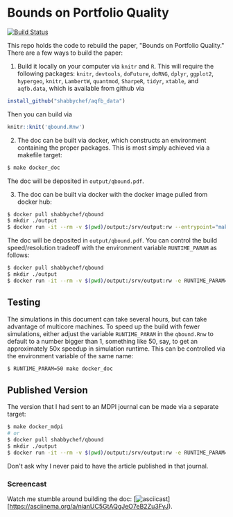 
# Bounds on Portfolio Quality

[![Build Status](https://travis-ci.org/shabbychef/qbound.svg?branch=master)](https://travis-ci.org/shabbychef/qbound)

This repo holds the code to rebuild the paper, "Bounds on Portfolio Quality." 
There are a few ways to build the paper:

1. Build it locally on your computer via `knitr` and `R`. This will require
the following packages:
`knitr`, `devtools`, `doFuture`, `doRNG`, `dplyr`, `ggplot2`, `hypergeo`, `knitr`, `LambertW`, 
`quantmod`, `SharpeR`, `tidyr`, `xtable`, 
and `aqfb.data`, which is available from github via
```r
install_github("shabbychef/aqfb_data")
```
Then you can build via
```r
knitr::knit('qbound.Rnw')
```

2. The doc can be built via docker, which constructs an environment containing the proper
	 packages. This is most simply achieved via a makefile target:
```bash
$ make docker_doc
```
The doc will be deposited in `output/qbound.pdf`.

3. The doc can be built via docker with the docker image pulled from docker hub:
 ```bash
$ docker pull shabbychef/qbound
$ mkdir ./output
$ docker run -it --rm -v $(pwd)/output:/srv/output:rw --entrypoint="make" shabbychef/qbound "doc"
```
The doc will be deposited in `output/qbound.pdf`. You can control the build
speed/resolution tradeoff with the environment variable `RUNTIME_PARAM` as
follows:

 ```bash
$ docker pull shabbychef/qbound
$ mkdir ./output
$ docker run -it --rm -v $(pwd)/output:/srv/output:rw -e RUNTIME_PARAM=50 --entrypoint="make" shabbychef/qbound "doc"
```

## Testing

The simulations in this document can take several hours, but can take advantage of multicore
machines. To speed up the build with fewer simulations, either adjust the
variable `RUNTIME_PARAM` in the `qbound.Rnw` to default to a number bigger than 1, something like 50, say,
to get an approximately 50x speedup in simulation runtime.  This can be
controlled via the environment variable of the same name:

```bash
$ RUNTIME_PARAM=50 make docker_doc
```

## Published Version

The version that I had sent to an MDPI journal can be made via a separate target:

```bash
$ make docker_mdpi
# or
$ docker pull shabbychef/qbound
$ mkdir ./output
$ docker run -it --rm -v $(pwd)/output:/srv/output:rw -e RUNTIME_PARAM=50 --entrypoint="make" shabbychef/qbound "mdpi"
```

Don't ask why I never paid to have the article published in that journal.

### Screencast

Watch me stumble around building the doc:
[![asciicast](https://asciinema.org/a/nianUC5GtAQgJeO7eB2Zu3FyJ.png)][https://asciinema.org/a/nianUC5GtAQgJeO7eB2Zu3FyJ).

